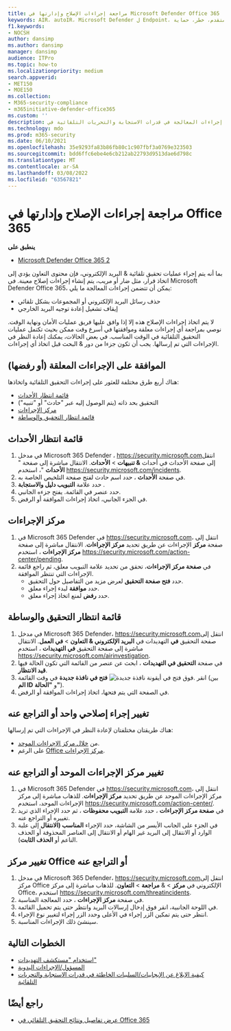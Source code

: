 ```yaml
---
title: مراجعة إجراءات الإصلاح وإدارتها في Microsoft Defender Office 365
keywords: AIR، autoIR، Microsoft Defender ل Endpoint، تلقائي، تحقيق، استجابة، معالجة، تهديدات، متقدم، خطر، حماية
f1.keywords:
- NOCSH
author: dansimp
ms.author: dansimp
manager: dansimp
audience: ITPro
ms.topic: how-to
ms.localizationpriority: medium
search.appverid:
- MET150
- MOE150
ms.collection:
- M365-security-compliance
- m365initiative-defender-office365
ms.custom: ''
description: تعرف على إجراءات المعالجة في قدرات الاستجابة والتحريات التلقائية في Microsoft Defender Office 365 الخطة 2.
ms.technology: mdo
ms.prod: m365-security
ms.date: 06/10/2021
ms.openlocfilehash: 35e9293fa83b86fb80c1c907fbf3a0769e323503
ms.sourcegitcommit: bdd6ffc6ebe4e6cb212ab22793d9513dae6d798c
ms.translationtype: MT
ms.contentlocale: ar-SA
ms.lasthandoff: 03/08/2022
ms.locfileid: "63567821"
---
```

# <a name="review-and-manage-remediation-actions-in-office-365"></a>مراجعة إجراءات الإصلاح وإدارتها في Office 365

**ينطبق على**
- [Microsoft Defender Office 365 2](defender-for-office-365.md)

بما أنه يتم إجراء عمليات تحقيق تلقائية & البريد الإلكتروني، فإن محتوى التعاون يؤدي إلى اتخاذ قرار، مثل ضار أو مريب، يتم إنشاء إجراءات إصلاح معينة. في Microsoft Defender Office 365، يمكن أن تتضمن إجراءات المعالجة ما يلي:

- حذف رسائل البريد الإلكتروني أو المجموعات بشكل تلقائي
- إيقاف تشغيل إعادة توجيه البريد الخارجي

لا يتم اتخاذ إجراءات الإصلاح هذه إلا إذا وافق عليها فريق عمليات الأمان ونهاية الوقت. نوصي بمراجعة أي إجراءات معلقة وموافقتها في أسرع وقت ممكن بحيث تكتمل عمليات التحقيق التلقائية في الوقت المناسب. في بعض الحالات، يمكنك إعادة النظر في الإجراءات التي تم إرسالها.  يجب أن تكون جزءا من دور & البحث قبل اتخاذ أي إجراءات.

## <a name="approve-or-reject-pending-actions"></a>الموافقة على الإجراءات المعلقة (أو رفضها)

هناك أربع طرق مختلفة للعثور على إجراءات التحقيق التلقائية واتخاذها:

- [قائمة انتظار الأحداث](https://security.microsoft.com/incidents)
- التحقيق بحد ذاته (يتم الوصول إليه عبر "حادث" أو "تنبيه")
- [مركز الإجراءات](https://security.microsoft.com/action-center/pending)
- [قائمة انتظار التحقيق والوساطة](https://security.microsoft.com/airinvestigation)

## <a name="incident-queue"></a>قائمة انتظار الأحداث

1. في مدخل Microsoft 365 Defender ، <https://security.microsoft.com>انتقل إلى صفحة الأحداث في أحداث  **& تنبيهات** \> **الأحداث**. الانتقال مباشرة إلى صفحة " **الأحداث** "، استخدم <https://security.microsoft.com/incidents>.
2. في صفحة **الأحداث** ، حدد اسم حادث لفتح صفحة التلخيص الخاصة به.
3. حدد علامة **التبويب دليل والاستجابة** .
4. حدد عنصر في القائمة. يفتح جزءه الجانبي.
5. في الجزء الجانبي، اتخاذ إجراءات الموافقة أو الرفض.

## <a name="action-center"></a>مركز الإجراءات

1. في Microsoft 365 Defender في <https://security.microsoft.com>، انتقل إلى صفحة **مركز** الإجراءات عن طريق تحديد **مركز الإجراءات**. الانتقال مباشرة إلى صفحة **مركز الإجراءات** ، استخدم <https://security.microsoft.com/action-center/pending>.
2. في **صفحة مركز الإجراءات**، تحقق من تحديد علامة  التبويب معلق، ثم راجع قائمة الإجراءات التي تنتظر الموافقة.
   - حدد **فتح صفحة التحقيق** لعرض مزيد من التفاصيل حول التحقيق.
   - حدد **موافقة** لبدء إجراء معلق.
   - حدد **رفض** لمنع اتخاذ إجراء معلق.

## <a name="investigation-and-remediation-investigations-queue"></a>قائمة انتظار التحقيق والوساطة

1. في مدخل Microsoft 365 Defender، <https://security.microsoft.com>انتقل إلى صفحة التحقيق **في** التهديدات في **البريد الإلكتروني & التعاون** \> **في العمل**. الانتقال مباشرة إلى صفحة التحقيق **في التهديدات** ، استخدم <https://security.microsoft.com/airinvestigation>.
2. في صفحة **التحقيق في التهديدات** ، ابحث عن عنصر من القائمة التي تكون الحالة فيها **قيد الانتظار**.
3. انقر ![فوق فتح في أيقونة نافذة جديدة.](../../media/m365-cc-sc-open-icon.png) **فتح في نافذة جديدة** في وقت القائمة (بين **الم ID** و **"الحالة"**).
4. في الصفحة التي يتم فتحها، اتخاذ إجراءات الموافقة أو الرفض.

## <a name="change-or-undo-one-remediation-action"></a>تغيير إجراء إصلاحي واحد أو التراجع عنه

هناك طريقتان مختلفتان لإعادة النظر في الإجراءات التي تم إرسالها:

- من [خلال مركز الإجراءات الموحد](https://security.microsoft.com/action-center).
- على الرغم [Office مركز الإجراءات](https://security.microsoft.com/threatincidents).

## <a name="change-or-undo-through-the-unified-action-center"></a>تغيير مركز الإجراءات الموحد أو التراجع عنه

1. في Microsoft 365 Defender في <https://security.microsoft.com>، انتقل إلى مركز الإجراءات الموحد عن طريق تحديد **مركز الإجراءات**. للذهاب مباشرة إلى مركز الإجراءات الموحد، استخدم <https://security.microsoft.com/action-center/>.
2. في **صفحة مركز الإجراءات** ، حدد علامة **التبويب محفوظات** ، ثم حدد الإجراء الذي تريد تغييره أو التراجع عنه.
3. في الجزء على الجانب الأيسر من الشاشة، حدد الإجراء **المناسب (الانتقال** إلى علبة الوارد أو الانتقال إلى البريد غير الهام أو الانتقال إلى العناصر المحذوفة أو الحذف الناعم أو **الحذف الثابت**). 

## <a name="change-or-undo-through-the-office-action-center"></a>تغيير مركز Office أو التراجع عنه

1. في مدخل Microsoft 365 Defender، <https://security.microsoft.com>انتقل إلى مركز Office الإلكتروني في **مركز** \> & **مراجعة** \> **التعاون**. للذهاب مباشرة إلى مركز Office، استخدم <https://security.microsoft.com/threatincidents>.
2. في صفحة **مركز الإجراءات** ، حدد المعالجة المناسبة.
3. في اللوحة الجانبية، انقر فوق إدخال إرسالات البريد وانتظر حتى يتم تحميل القائمة.
4. انتظر حتى يتم تمكين الزر إجراء في الأعلى وحدد الزر إجراء لتغيير نوع الإجراء.
5. سينشئ ذلك الإجراءات المناسبة.

## <a name="next-steps"></a>الخطوات التالية

- [استخدام "مستكشف التهديدات"](threat-explorer.md)
- [المسؤول/الإجراءات اليدوية](remediate-malicious-email-delivered-office-365.md)
- [كيفية الإبلاغ عن الإيجابيات/السلبيات الخاطئة في قدرات الاستجابة والتحريات التلقائية](air-report-false-positives-negatives.md)

## <a name="see-also"></a>راجع أيضًا

- [عرض تفاصيل ونتائج التحقيق التلقائي في Office 365](air-view-investigation-results.md)
